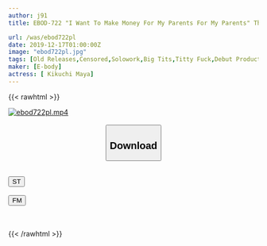 ```yaml
---
author: j91
title: EBOD-722 "I Want To Make Money For My Parents For My Parents" The Most Beautiful Form Of The Sensitive Nipples G Cup Scholarship Female College Gyuri AV Debut Personality Is Too Gentle And I Can Cry! Juri Aihara

url: /was/ebod722pl
date: 2019-12-17T01:00:00Z
image: "ebod722pl.jpg"
tags: [Old Releases,Censored,Solowork,Big Tits,Titty Fuck,Debut Production,Squirting,Female College Student	 ]
maker: [E-body]
actress: [ Kikuchi Maya]
---
```



{{< rawhtml >}}

<div class="video" data-videoid="Q07wobVLv8C0DXq">
    <a href="javascript:;">
        <img src="/was/ebod722pl/ebod722pl.jpg" width="WIDTH" height="HEIGHT" alt="ebod722pl.mp4" loading="lazy">
    </a>
</div>

<script type="text/javascript" src="https://j91.asia/asset/on-demand-st.js"></script>

<br>
  <link rel="stylesheet" href="https://j91.asia/asset/bs5.css">
  
  <center>
  <button class="btn btn-primary" type="button" data-bs-toggle="collapse" data-bs-target=".multi-collapse" aria-expanded="false" aria-controls="multiCollapseExample1 multiCollapseExample2"><h2>Download</h2></button></center>
</p>
<div class="row">
  <div class="col">
    <div class="collapse multi-collapse" id="multiCollapseExample1">
      <div class="card card-body">
	      	      <br>
<div class="buttons">  
<a href="https://streamtape.to/v/Q07wobVLv8C0DXq" target="_blank"><button class="btn-hover color-3"><i class="fa fa-download"></i> ST</button></a></div>
    </div>
  </div>
</div>
  <div class="col">
    <div class="collapse multi-collapse" id="multiCollapseExample2">
      <div class="card card-body">
	      <br>
<div class="buttons">
    <a href="https://filemoon.sx/d/gtsrf9yng48k" target="_blank"><button class="btn-hover color-8"><i class="fa fa-download"></i> FM</button></a></div>
<br><br>
      </div>
    </div>
  </div>
</div>

{{< /rawhtml >}}